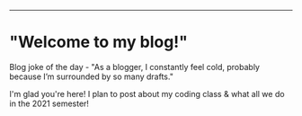 ---
# "Welcome to my blog!"


Blog joke of the day - "As a blogger, I constantly feel cold, probably because I’m surrounded by so many drafts."

I'm glad you're here! I plan to post about my coding class & what all we do in the 2021 semester!
